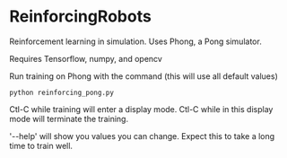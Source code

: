 # ReinforcingRobots
Reinforcement learning in simulation. Uses Phong, a Pong simulator.

Requires Tensorflow, numpy, and opencv

Run training on Phong with the command (this will use all default values)
```
python reinforcing_pong.py
```

Ctl-C while training will enter a display mode. Ctl-C while in this display mode will terminate the training. 

'--help' will show you values you can change. Expect this to take a long time to train well. 

